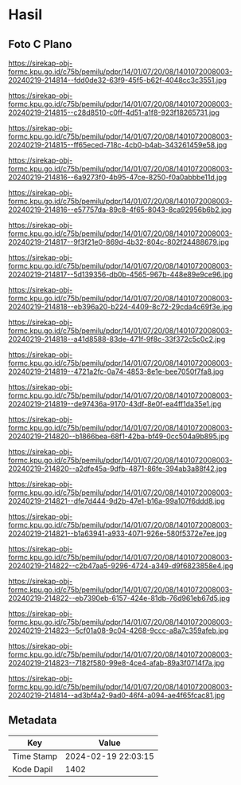 # Hasil

## Foto C Plano

https://sirekap-obj-formc.kpu.go.id/c75b/pemilu/pdpr/14/01/07/20/08/1401072008003-20240219-214814--fdd0de32-63f9-45f5-b62f-4048cc3c3551.jpg

https://sirekap-obj-formc.kpu.go.id/c75b/pemilu/pdpr/14/01/07/20/08/1401072008003-20240219-214815--c28d8510-c0ff-4d51-a1f8-923f18265731.jpg

https://sirekap-obj-formc.kpu.go.id/c75b/pemilu/pdpr/14/01/07/20/08/1401072008003-20240219-214815--ff65eced-718c-4cb0-b4ab-343261459e58.jpg

https://sirekap-obj-formc.kpu.go.id/c75b/pemilu/pdpr/14/01/07/20/08/1401072008003-20240219-214816--6a9273f0-4b95-47ce-8250-f0a0abbbe11d.jpg

https://sirekap-obj-formc.kpu.go.id/c75b/pemilu/pdpr/14/01/07/20/08/1401072008003-20240219-214816--e57757da-89c8-4f65-8043-8ca92956b6b2.jpg

https://sirekap-obj-formc.kpu.go.id/c75b/pemilu/pdpr/14/01/07/20/08/1401072008003-20240219-214817--9f3f21e0-869d-4b32-804c-802f24488679.jpg

https://sirekap-obj-formc.kpu.go.id/c75b/pemilu/pdpr/14/01/07/20/08/1401072008003-20240219-214817--5d139356-db0b-4565-967b-448e89e9ce96.jpg

https://sirekap-obj-formc.kpu.go.id/c75b/pemilu/pdpr/14/01/07/20/08/1401072008003-20240219-214818--eb396a20-b224-4409-8c72-29cda4c69f3e.jpg

https://sirekap-obj-formc.kpu.go.id/c75b/pemilu/pdpr/14/01/07/20/08/1401072008003-20240219-214818--a41d8588-83de-471f-9f8c-33f372c5c0c2.jpg

https://sirekap-obj-formc.kpu.go.id/c75b/pemilu/pdpr/14/01/07/20/08/1401072008003-20240219-214819--4721a2fc-0a74-4853-8e1e-bee7050f7fa8.jpg

https://sirekap-obj-formc.kpu.go.id/c75b/pemilu/pdpr/14/01/07/20/08/1401072008003-20240219-214819--de97436a-9170-43df-8e0f-ea4ff1da35e1.jpg

https://sirekap-obj-formc.kpu.go.id/c75b/pemilu/pdpr/14/01/07/20/08/1401072008003-20240219-214820--b1866bea-68f1-42ba-bf49-0cc504a9b895.jpg

https://sirekap-obj-formc.kpu.go.id/c75b/pemilu/pdpr/14/01/07/20/08/1401072008003-20240219-214820--a2dfe45a-9dfb-4871-86fe-394ab3a88f42.jpg

https://sirekap-obj-formc.kpu.go.id/c75b/pemilu/pdpr/14/01/07/20/08/1401072008003-20240219-214821--dfe7d444-9d2b-47e1-b16a-99a107f6ddd8.jpg

https://sirekap-obj-formc.kpu.go.id/c75b/pemilu/pdpr/14/01/07/20/08/1401072008003-20240219-214821--b1a63941-a933-4071-926e-580f5372e7ee.jpg

https://sirekap-obj-formc.kpu.go.id/c75b/pemilu/pdpr/14/01/07/20/08/1401072008003-20240219-214822--c2b47aa5-9296-4724-a349-d9f6823858e4.jpg

https://sirekap-obj-formc.kpu.go.id/c75b/pemilu/pdpr/14/01/07/20/08/1401072008003-20240219-214822--eb7390eb-6157-424e-81db-76d961eb67d5.jpg

https://sirekap-obj-formc.kpu.go.id/c75b/pemilu/pdpr/14/01/07/20/08/1401072008003-20240219-214823--5cf01a08-9c04-4268-9ccc-a8a7c359afeb.jpg

https://sirekap-obj-formc.kpu.go.id/c75b/pemilu/pdpr/14/01/07/20/08/1401072008003-20240219-214823--7182f580-99e8-4ce4-afab-89a3f0714f7a.jpg

https://sirekap-obj-formc.kpu.go.id/c75b/pemilu/pdpr/14/01/07/20/08/1401072008003-20240219-214814--ad3bf4a2-9ad0-46f4-a094-ae4f65fcac81.jpg


## Metadata

| Key        | Value               |
| ---------- | ------------------- |
| Time Stamp | 2024-02-19 22:03:15 |
| Kode Dapil | 1402                |



